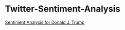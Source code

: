 # Twitter-Sentiment-Analysis






[Sentiment Analysis for Donald J. Trump](http://18.237.90.86:5000/realdonaldtrump)


